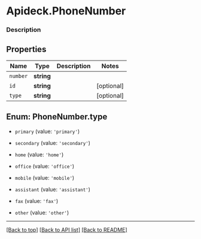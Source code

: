 # Apideck.PhoneNumber

### Description

## Properties
Name | Type | Description | Notes
------------ | ------------- | ------------- | -------------
`number` | **string** |  | 
`id` | **string** |  | [optional] 
`type` | **string** |  | [optional] 





<a name="PhoneNumberType"></a>
## Enum: PhoneNumber.type


* `primary` (value: `'primary'`)

* `secondary` (value: `'secondary'`)

* `home` (value: `'home'`)

* `office` (value: `'office'`)

* `mobile` (value: `'mobile'`)

* `assistant` (value: `'assistant'`)

* `fax` (value: `'fax'`)

* `other` (value: `'other'`)




---

[[Back to top]](#) [[Back to API list]](../../../../README.md#documentation-for-api-endpoints) [[Back to README]](../../../../README.md)


